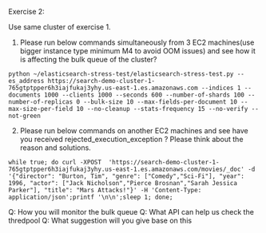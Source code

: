 Exercise 2: 

Use same cluster of exercise 1.

1. Please run below commands simultaneously from 3 EC2 machines(use bigger instance type minimum M4 to avoid OOM issues) and see how it is affecting the bulk queue of the cluster?

```
python ~/elasticsearch-stress-test/elasticsearch-stress-test.py --es_address https://search-demo-cluster-1-765gtptpper6h3iajfukaj3yhy.us-east-1.es.amazonaws.com --indices 1 --documents 1000 --clients 1000 --seconds 600 --number-of-shards 100 --number-of-replicas 0 --bulk-size 10 --max-fields-per-document 10 --max-size-per-field 10 --no-cleanup --stats-frequency 15 --no-verify --not-green
```

2. Please run below commands on another EC2 machines and see have you received rejected_execution_exception ? Please think about the reason and solutions.

```
while true; do curl -XPOST  'https://search-demo-cluster-1-765gtptpper6h3iajfukaj3yhy.us-east-1.es.amazonaws.com/movies/_doc' -d '{"director": "Burton, Tim", "genre": ["Comedy","Sci-Fi"], "year": 1996, "actor": ["Jack Nicholson","Pierce Brosnan","Sarah Jessica Parker"], "title": "Mars Attacks!"}' -H 'Content-Type: application/json';printf '\n\n';sleep 1; done;
```

Q: How you will monitor the bulk queue
Q: What API can help us check the thredpool
Q: What suggestion will you give base on this

